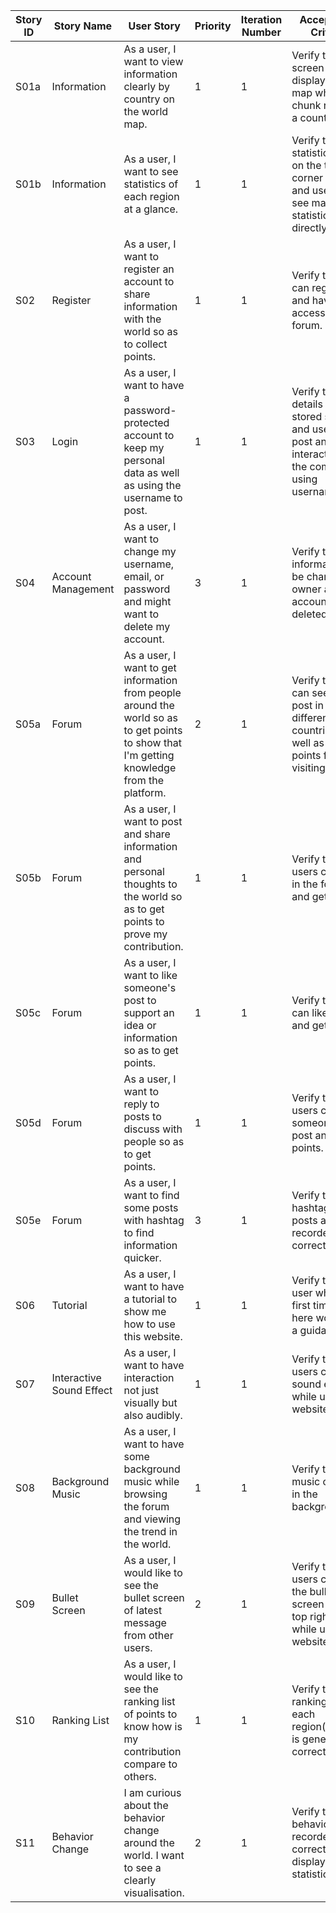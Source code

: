 | **Story ID** | **Story Name** | **User Story** | **Priority** | **Iteration Number** | **Acceptance Criteria** | **Notes** |
| ------------ | -------------- | -------------- | ------------ | -------------------- | ----------------------- | --------- |
| S01a         | Information    | As a user, I want to view information clearly by country on the world map. | 1 | 1 | Verify that the screen can display the map while each chunk refers to a country. | User can view the map without login. | 
| S01b         | Information    | As a user, I want to see statistics of each region at a glance. | 1 | 1 | Verify that the statistic block on the top left corner is clear and user can see major statistic directly. | |
| S02          | Register       | As a user, I want to register an account to share information with the world so as to collect points. | 1 | 1 | Verify that user can register and have the access to forum. | |
| S03          | Login          | As a user, I want to have a password-protected account to keep my personal data as well as using the username to post. | 1 | 1 | Verify that user details is stored safely and users can post and interact with the community using username. | |
| S04          | Account Management | As a user, I want to change my username, email, or password and might want to delete my account. | 3 | 1 | Verify that user information can be changed by owner and account can be deleted. | |
| S05a         | Forum          | As a user, I want to get information from people around the world so as to get points to show that I'm getting knowledge from the platform. | 2 | 1 | Verify that user can see the post in different countries as well as get points from visiting them. | |
| S05b         | Forum          | As a user, I want to post and share information and personal thoughts to the world so as to get points to prove my contribution. | 1 | 1 | Verify that users can post in the forum and get points. | | 
| S05c         | Forum          | As a user, I want to like someone's post to support an idea or information so as to get points. | 1 | 1 | Verify that user can like a post and get points. | |
| S05d         | Forum          | As a user, I want to reply to posts to discuss with people so as to get points. | 1 | 1 | Verify that users can reply someone's post and earn points. | |
| S05e         | Forum          | As a user, I want to find some posts with hashtag to find information quicker. | 3 | 1 | Verify that hashtags in posts are recorded correctly. | |
| S06          | Tutorial    | As a user, I want to have a tutorial to show me how to use this website. | 1 | 1 | Verify that the user who is the first time to be here would get a guidance. | |
| S07          | Interactive Sound Effect | As a user, I want to have interaction not just visually but also audibly. | 1 | 1 | Verify that users can hear sound effect while using our website. | |
| S08          | Background Music | As a user, I want to have some background music while browsing the forum and viewing the trend in the world. | 1 | 1 | Verify that music can play in the background. | A control button could be added to mute/unmute the background music. | |
| S09          | Bullet Screen | As a user, I would like to see the bullet screen of latest message from other users. | 2 | 1 | Verify that users can see the bullet screen in the top right corner while using our websites. | |
| S10          | Ranking List | As a user, I would like to see the ranking list of points to know how is my contribution compare to others. | 1 | 1 | Verify that ranking list in each region(country) is generated correctly. | |
| S11         | Behavior Change | I am curious about the behavior change around the world. I want to see a clearly visualisation. | 2 | 1 | Verify that user behavior is recorded correctly and display in the statistic block. | |